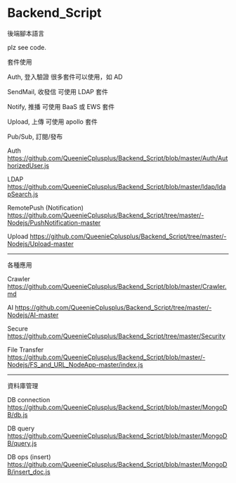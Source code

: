 # Backend_Script
後端腳本語言

plz see code.

套件使用

   Auth, 登入驗證 很多套件可以使用，如 AD
   
   SendMail, 收發信 可使用 LDAP 套件

   Notify, 推播 可使用 BaaS 或 EWS 套件
   
   Upload, 上傳 可使用 apollo 套件

   Pub/Sub, 訂閱/發布
   
Auth
https://github.com/QueenieCplusplus/Backend_Script/blob/master/Auth/AuthorizedUser.js
   
LDAP https://github.com/QueenieCplusplus/Backend_Script/blob/master/ldap/ldapSearch.js

RemotePush (Notification)
https://github.com/QueenieCplusplus/Backend_Script/tree/master/-Nodejs/PushNotification-master

Upload
https://github.com/QueenieCplusplus/Backend_Script/tree/master/-Nodejs/Upload-master

-----------------------------------------
各種應用

Crawler https://github.com/QueenieCplusplus/Backend_Script/blob/master/Crawler.md

AI https://github.com/QueenieCplusplus/Backend_Script/tree/master/-Nodejs/AI-master

Secure
https://github.com/QueenieCplusplus/Backend_Script/tree/master/Security

File Transfer
https://github.com/QueenieCplusplus/Backend_Script/blob/master/-Nodejs/FS_and_URL_NodeApp-master/index.js

------------------------
資料庫管理

DB connection
https://github.com/QueenieCplusplus/Backend_Script/blob/master/MongoDB/db.js

DB query
https://github.com/QueenieCplusplus/Backend_Script/blob/master/MongoDB/query.js

DB ops (insert)
https://github.com/QueenieCplusplus/Backend_Script/blob/master/MongoDB/insert_doc.js




